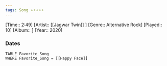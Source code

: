 ```yaml
---
tags: Song ⭐⭐⭐⭐⭐ 
---
```

[Time:: 2:49]
[Artist:: [[Jagwar Twin]] ]
[Genre:: Alternative Rock]
[Played:: 10]
[Album:: ]
[Year:: 2020]
### Dates
````dataview
TABLE Favorite_Song
WHERE Favorite_Song = [[Happy Face]]
````
